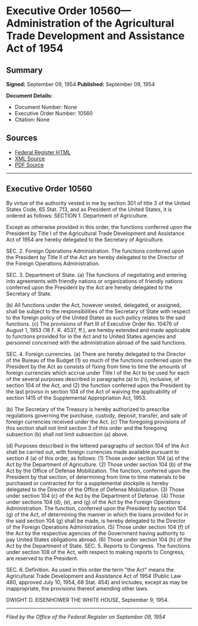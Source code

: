 # Executive Order 10560—Administration of the Agricultural Trade Development and Assistance Act of 1954

## Summary

**Signed:** September 09, 1954
**Published:** September 09, 1954

**Document Details:**
- Document Number: None
- Executive Order Number: 10560
- Citation: None

## Sources
- [Federal Register HTML](https://www.presidency.ucsb.edu/documents/executive-order-10560-administration-the-agricultural-trade-development-and-assistance-act)
- [XML Source](None)
- [PDF Source](None)

---

## Executive Order 10560

By virtue of the authority vested in me by section 301 of title 3 of the United States Code, 65 Stat. 713, and as President of the United States, it is ordered as follows:
SECTION 1. Department of Agriculture.

Except as otherwise provided in this order, the functions conferred upon the President by Title I of the Agricultural Trade Development and Assistance Act of 1954 are hereby delegated to the Secretary of Agriculture.

SEC. 2. Foreign Operations Administration. The functions conferred upon the President by Title II of the Act are hereby delegated to the Director of the Foreign Operations Administration.

SEC. 3. Department of State. (a) The functions of negotiating and entering into agreements with friendly nations or organizations of friendly nations conferred upon the President by the Act are hereby delegated to the Secretary of State.

(b) All functions under the Act, however vested, delegated, or assigned, shall be subject to the responsibilities of the Secretary of State with respect to the foreign policy of the United States as such policy relates to the said functions.
(c) The provisions of Part III of Executive Order No. 10476 of August 1, 1953 (18 F. R. 4537, ff.), are hereby extended and made applicable to functions provided for in the Act and to United States agencies and personnel concerned with the administration abroad of the said functions.

SEC. 4. Foreign currencies. (a) There are hereby delegated to the Director of the Bureau of the Budget (1) so much of the functions conferred upon the President by the Act as consists of fixing from time to time the amounts of foreign currencies which accrue under Title I of the Act to be used for each of the several purposes described in paragraphs (a) to (h), inclusive, of section 104 of the Act, and (2) the function conferred upon the President by the last proviso in section 104 of the Act of waiving the applicability of section 1415 of the Supplemental Appropriation Act, 1953.

(b) The Secretary of the Treasury is hereby authorized to prescribe regulations governing the purchase, custody, deposit, transfer, and sale of foreign currencies received under the Act.
(c) The foregoing provisions of this section shall not limit section 3 of this order and the foregoing subsection (b) shall not limit subsection (a) above.

(d) Purposes described in the lettered paragraphs of section 104 of the Act shall be carried out, with foreign currencies made available pursuant to section 4 (a) of this order, as follows:
    (1) Those under section 104 (a) of the Act by the Department of Agriculture.
    (2) Those under section 104 (b) of the Act by the Office of Defense Mobilization. The function, conferred upon the President by that section, of determining from time to time materials to be purchased or contracted for for a supplemental stockpile is hereby delegated to the Director of the Office of Defense Mobilization.
    (3) Those under section 104 (c) of the Act by the Department of Defense.
    (4) Those under sections 104 (d), (e), and (g) of the Act by the Foreign Operations Administration. The function, conferred upon the President by section 104 (g) of the Act, of determining the manner in which the loans provided for in the said section 104 (g) shall be made, is hereby delegated to the Director of the Foreign Operations Administration.
    (5) Those under section 104 (f) of the Act by the respective agencies of the Government having authority to pay United States obligations abroad.
    (6) Those under section 104 (h) of the Act by the Department of State.
SEC. 5. Reports to Congress. The functions under section 108 of the Act, with respect to making reports to Congress, are reserved to the President.

SEC. 6. Definition. As used in this order the term "the Act" means the Agricultural Trade Development and Assistance Act of 1954 (Public Law 480, approved July 10, 1954, 68 Stat. 454) and includes, except as may be inappropriate, the provisions thereof amending other laws.

DWIGHT D. EISENHOWER
THE WHITE HOUSE,
September 9, 1954.

---

*Filed by the Office of the Federal Register on September 09, 1954*
